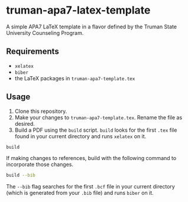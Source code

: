 # truman-apa7-latex-template

A simple APA7 LaTeX template in a flavor defined by the Truman State University Counseling Program.

## Requirements

* `xelatex`
* `biber`
* the LaTeX packages in `truman-apa7-template.tex`

## Usage

1. Clone this repository.
2. Make your changes to `truman-apa7-template.tex`. Rename the file as desired.
3. Build a PDF using the `build` script. `build` looks for the first `.tex` file
found in your current directory and runs `xelatex` on it.
  ```bash
  build
  ```
  If making changes to references, build with the following command to incorporate those changes.
  ```bash
  build --bib
  ```
  The `--bib` flag searches for the first `.bcf` file in your current directory (which is
  generated from your `.bib` file) and runs `biber` on it.
